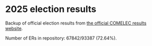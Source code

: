 # 2025 election results

Backup of official election results from [the official COMELEC results website](https://2025electionresults.comelec.gov.ph).

























Number of ERs in repository: 67842/93387 (72.64%).
